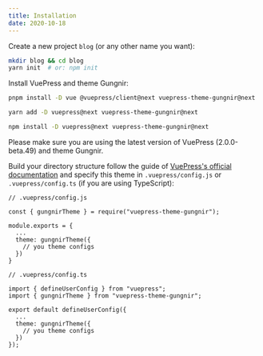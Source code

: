 ```yaml
---
title: Installation
date: 2020-10-18
---
```


Create a new project `blog` (or any other name you want):

```bash
mkdir blog && cd blog
yarn init  # or: npm init
```

Install VuePress and theme Gungnir:

<CodeGroup>
<CodeGroupItem title="PNPM" active>

```bash
pnpm install -D vue @vuepress/client@next vuepress-theme-gungnir@next
```

</CodeGroupItem>

<CodeGroupItem title="YARN" active>

```bash
yarn add -D vuepress@next vuepress-theme-gungnir@next
```

</CodeGroupItem>

<CodeGroupItem title="NPM">

```bash
npm install -D vuepress@next vuepress-theme-gungnir@next
```

</CodeGroupItem>
</CodeGroup>

Please make sure you are using the latest version of VuePress (2.0.0-beta.49) and theme Gungnir.

Build your directory structure follow the guide of [VuePress's official documentation](https://v2.vuepress.vuejs.org/guide/getting-started.html) and specify this theme in `.vuepress/config.js` or `.vuepress/config.ts` (if you are using TypeScript):

<CodeGroup>
<CodeGroupItem title="JS" active>

```js{7}
// .vuepress/config.js

const { gungnirTheme } = require("vuepress-theme-gungnir");

module.exports = {
  ...
  theme: gungnirTheme({
    // you theme configs
  })
}
```

</CodeGroupItem>

<CodeGroupItem title="TS">

```ts{8}
// .vuepress/config.ts

import { defineUserConfig } from "vuepress";
import { gungnirTheme } from "vuepress-theme-gungnir";

export default defineUserConfig({
  ...
  theme: gungnirTheme({
    // you theme configs
  })
});
```

</CodeGroupItem>
</CodeGroup>
